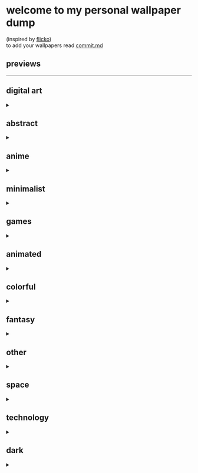 
# welcome to my personal wallpaper dump
(inspired by [flicko](https://github.com/flickowoa/kabegami))<br>
to add your wallpapers read [commit.md](commit.md)

## previews
<hr>
<p align="center">


## digital art
<details><summary></summary>
<img src="./wallpapers/digital art/purple-girl-cat-skyline.jpg" title = "purple-girl-cat-skyline"><br>
<img src="./wallpapers/digital art/dusk-girl.png" title = "dusk-girl"><br>
</details>

## abstract
<details><summary></summary>
<img src="./wallpapers/abstract/contour.png" title = "contour"><br>
<img src="./wallpapers/abstract/bit-pattern.png" title = "bit-pattern"><br>
<img src="./wallpapers/abstract/waves.png" title = "waves"><br>
</details>

## anime
<details><summary></summary>
<img src="./wallpapers/anime/winxp.jpeg" title = "winxp"><br>
<img src="./wallpapers/anime/nezuko-kamado.jpg" title = "nezuko-kamado"><br>
<img src="./wallpapers/anime/firefly-honkai.jpg" title = "firefly-honkai"><br>
<img src="./wallpapers/anime/saitama-ok.jpg" title = "saitama-ok"><br>
<img src="./wallpapers/anime/bus-station.jpeg" title = "bus-station"><br>
<img src="./wallpapers/anime/bunny girl.png" title = "bunny girl"><br>
<img src="./wallpapers/anime/Usagi-Yojimbo.png" title = "Usagi-Yojimbo"><br>
</details>

## minimalist
<details><summary></summary>
<img src="./wallpapers/minimalist/minimalist-forest.jpg" title = "minimalist-forest"><br>
<img src="./wallpapers/minimalist/night forest.png" title = "night forest"><br>
<img src="./wallpapers/minimalist/deer.png" title = "deer"><br>
<img src="./wallpapers/minimalist/minimalist-purple-mountains-sunset-wallpaper.png" title = "minimalist-purple-mountains-sunset-wallpaper"><br>
<img src="./wallpapers/minimalist/firewatch.png" title = "firewatch"><br>
<img src="./wallpapers/minimalist/sunset.jpg" title = "sunset"><br>
</details>

## games
<details><summary></summary>
<img src="./wallpapers/games/gta6-trees.jpeg" title = "gta6-trees"><br>
<img src="./wallpapers/games/minecraft.png" title = "minecraft"><br>
<img src="./wallpapers/games/gta6.jpg" title = "gta6"><br>
<img src="./wallpapers/games/christmas.png" title = "christmas"><br>
</details>

## animated
<details><summary></summary>
<img src="./wallpapers/animated/Minecraft Cherry Grove.mp4" title = "Minecraft Cherry Grove"><br>
</details>

## colorful
<details><summary></summary>
<img src="./wallpapers/colorful/submarine.jpeg" title = "submarine"><br>
<img src="./wallpapers/colorful/moon-bunny.png" title = "moon-bunny"><br>
<img src="./wallpapers/colorful/Golden-Sunset-Over-City-Skyline-AI-Generated-4K-Wallpaper.jpg" title = "Golden-Sunset-Over-City-Skyline-AI-Generated-4K-Wallpaper"><br>
<img src="./wallpapers/colorful/beach.jpg" title = "beach"><br>
<img src="./wallpapers/colorful/bunny.png" title = "bunny"><br>
<img src="./wallpapers/colorful/sakura.png" title = "sakura"><br>
<img src="./wallpapers/colorful/sleeping-fox.jpeg" title = "sleeping-fox"><br>
</details>

## fantasy
<details><summary></summary>
<img src="./wallpapers/fantasy/red-forest.png" title = "red-forest"><br>
<img src="./wallpapers/fantasy/landscape-purple.jpg" title = "landscape-purple"><br>
</details>

## other
<details><summary></summary>
<img src="./wallpapers/other/forest-rays.png" title = "forest-rays"><br>
</details>

## space
<details><summary></summary>
<img src="./wallpapers/space/galactic-river.png" title = "galactic-river"><br>
<img src="./wallpapers/space/saturn.png" title = "saturn"><br>
</details>

## technology
<details><summary></summary>
<img src="./wallpapers/technology/ubuntu.png" title = "ubuntu"><br>
<img src="./wallpapers/technology/orange-dots.png" title = "orange-dots"><br>
<img src="./wallpapers/technology/code.png" title = "code"><br>
</details>

## dark
<details><summary></summary>
<img src="./wallpapers/dark/golden-night.jpeg" title = "golden-night"><br>
<img src="./wallpapers/dark/firewatch.png" title = "firewatch"><br>
<img src="./wallpapers/dark/forest.png" title = "forest"><br>
<img src="./wallpapers/dark/peace.jpeg" title = "peace"><br>
<img src="./wallpapers/dark/clown.jpeg" title = "clown"><br>
</details>


</p>
